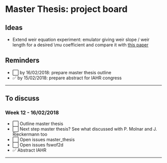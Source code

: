 # Master Thesis: project board

## Ideas
* Extend weir equation experiment: emulator giving weir slope / weir length for a desired \mu coefficient and compare it with [this paper](https://pubs.usgs.gov/circ/1957/0397/report.pdf)

## Reminders
* :white_large_square: by 16/02/2018: prepare master thesis outline
* :white_check_mark: by 15/02/2018: prepare abstract for IAHR congress
----

## To discuss
### Week 12 - 16/02/2018
* :white_large_square: Outline master thesis
* :white_large_square: Next step master thesis? See what discussed with P. Molnar and J. Rieckermann too
* :white_large_square: Open issues master_thesis
* :white_large_square: Open issues fswof2d
* :white_check_mark: Abstract IAHR
----
